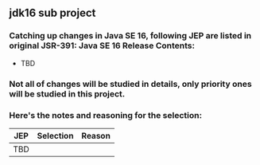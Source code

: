 ## jdk16 sub project

### Catching up changes in Java SE 16, following JEP are listed in original JSR-391: Java SE 16 Release Contents:

- TBD

### Not all of changes will be studied in details, only priority ones will be studied in this project. 
### Here's the notes and reasoning for the selection:

| JEP | Selection  | Reason                                                                   |
| --- | ---------- | ------------------------------------------------------------------------ |
| TBD |                                      |
